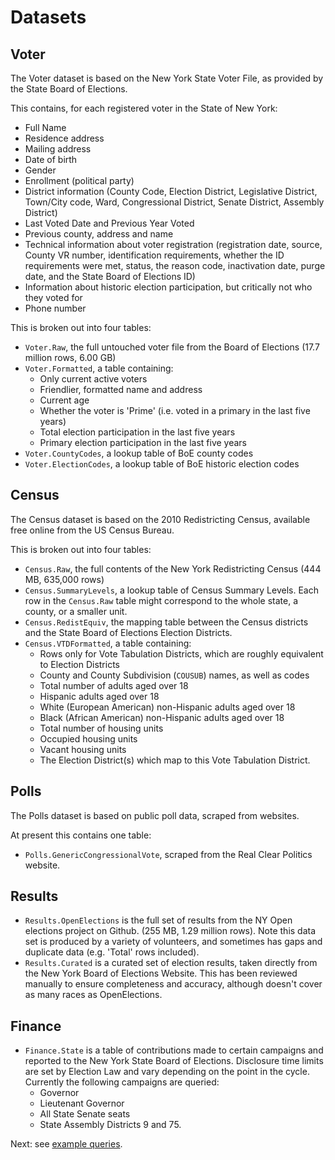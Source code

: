 # Datasets

## Voter

The Voter dataset is based on the New York State Voter File, as provided
by the State Board of Elections.

This contains, for each registered voter in the State of New York:
* Full Name
* Residence address
* Mailing address
* Date of birth
* Gender
* Enrollment (political party)
* District information (County Code, Election District, Legislative District,
  Town/City code, Ward, Congressional District, Senate District, Assembly District)
* Last Voted Date and Previous Year Voted
* Previous county, address and name
* Technical information about voter registration (registration date, source,
  County VR number, identification requirements, whether the ID requirements were
  met, status, the reason code, inactivation date, purge date, and the State
  Board of Elections ID)
* Information about historic election participation, but critically not who
  they voted for
* Phone number

This is broken out into four tables:

* `Voter.Raw`, the full untouched voter file from the Board of Elections (17.7 million rows, 6.00 GB)
* `Voter.Formatted`, a table containing:
    - Only current active voters
    - Friendlier, formatted name and address
    - Current age
    - Whether the voter is 'Prime' (i.e. voted in a primary in the last five years)
    - Total election participation in the last five years
    - Primary election participation in the last five years
* `Voter.CountyCodes`, a lookup table of BoE county codes
* `Voter.ElectionCodes`, a lookup table of BoE historic election codes

## Census

The Census dataset is based on the 2010 Redistricting Census, available free
online from the US Census Bureau.

This is broken out into four tables:

* `Census.Raw`, the full contents of the New York Redistricting Census (444 MB, 635,000 rows)
* `Census.SummaryLevels`, a lookup table of Census Summary Levels.  Each row in
the `Census.Raw` table might correspond to the whole state, a county, or a smaller
unit.
* `Census.RedistEquiv`, the mapping table between the Census districts and the
State Board of Elections Election Districts.
* `Census.VTDFormatted`, a table containing:
    - Rows only for Vote Tabulation Districts, which are roughly equivalent to
      Election Districts
    - County and County Subdivision (`COUSUB`) names, as well as codes
    - Total number of adults aged over 18
    - Hispanic adults aged over 18
    - White (European American) non-Hispanic adults aged over 18
    - Black (African American) non-Hispanic adults aged over 18
    - Total number of housing units
    - Occupied housing units
    - Vacant housing units
    - The Election District(s) which map to this Vote Tabulation District.

## Polls

The Polls dataset is based on public poll data, scraped from websites.

At present this contains one table:

* `Polls.GenericCongressionalVote`, scraped from the Real Clear Politics website.

## Results

* `Results.OpenElections` is the full set of results from the NY Open elections project on Github. (255 MB, 1.29 million rows).  Note this data set is produced by a variety of volunteers, and sometimes has gaps and duplicate data (e.g. 'Total' rows included).
* `Results.Curated` is a curated set of election results, taken directly from the New York Board of Elections Website.  This has been reviewed manually to ensure completeness and accuracy, although doesn't cover as many races as OpenElections.

## Finance

* `Finance.State` is a table of contributions made to certain campaigns and reported to the New York State Board of Elections.  Disclosure time limits are set by Election Law and vary depending on the point in the cycle.  Currently the following campaigns are queried:
    - Governor
    - Lieutenant Governor
    - All State Senate seats
    - State Assembly Districts 9 and 75.

Next: see [example queries](ExampleQueries.md).
